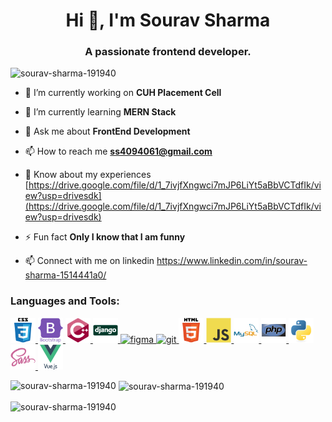 <h1 align="center">Hi 👋, I'm Sourav Sharma</h1>
<h3 align="center">A passionate frontend developer.</h3>

<p align="left"> <img src="https://komarev.com/ghpvc/?username=sourav-sharma-191940&label=Profile%20views&color=0e75b6&style=flat" alt="sourav-sharma-191940" /> </p>

- 🔭 I’m currently working on **CUH Placement Cell**

- 🌱 I’m currently learning **MERN Stack**

- 💬 Ask me about **FrontEnd Development**

- 📫 How to reach me **ss4094061@gmail.com**

- 📄 Know about my experiences [https://drive.google.com/file/d/1_7ivjfXngwci7mJP6LiYt5aBbVCTdfIk/view?usp=drivesdk](https://drive.google.com/file/d/1_7ivjfXngwci7mJP6LiYt5aBbVCTdfIk/view?usp=drivesdk)

- ⚡ Fun fact **Only I know that I am funny**


- 📫 Connect with me on linkedin https://www.linkedin.com/in/sourav-sharma-1514441a0/

<!-- <h3 align="left">Connect with me:</h3>
<p align="left">
<a href="https://twitter.com/souravs15135124" target="blank"><img align="center" src="https://raw.githubusercontent.com/rahuldkjain/github-profile-readme-generator/neutral-icons/src/images/icons/Social/twitter.svg" alt="souravs15135124" height="30" width="40" /></a>
<a href="https://linkedin.com/in/https://www.linkedin.com/in/sourav-sharma-1514441a0/" target="blank"><img align="center" src="https://raw.githubusercontent.com/rahuldkjain/github-profile-readme-generator/neutral-icons/src/images/icons/Social/linked-in-alt.svg" alt="https://www.linkedin.com/in/sourav-sharma-1514441a0/" height="30" width="40" /></a>
<a href="https://instagram.com/https://www.instagram.com/_sourav7050_/" target="blank"><img align="center" src="https://raw.githubusercontent.com/rahuldkjain/github-profile-readme-generator/neutral-icons/src/images/icons/Social/instagram.svg" alt="https://www.instagram.com/_sourav7050_/" height="30" width="40" /></a> -->
</p>

<h3 align="left">Languages and Tools:</h3>
<p align="left">  <a href="https://www.w3schools.com/css/" target="_blank"> <img src="https://raw.githubusercontent.com/devicons/devicon/master/icons/css3/css3-original-wordmark.svg" alt="css3" width="40" height="40"/> <a href="https://getbootstrap.com" target="_blank"> <img src="https://raw.githubusercontent.com/devicons/devicon/master/icons/bootstrap/bootstrap-plain-wordmark.svg" alt="bootstrap" width="40" height="40"/> </a> <a href="https://www.w3schools.com/cpp/" target="_blank"> <img src="https://raw.githubusercontent.com/devicons/devicon/master/icons/cplusplus/cplusplus-original.svg" alt="cplusplus" width="40" height="40"/> </a></a> <a href="https://www.djangoproject.com/" target="_blank"> <img src="https://raw.githubusercontent.com/devicons/devicon/master/icons/django/django-original.svg" alt="django" width="40" height="40"/> </a> <a href="https://www.figma.com/" target="_blank"> <img src="https://www.vectorlogo.zone/logos/figma/figma-icon.svg" alt="figma" width="40" height="40"/> </a> <a href="https://git-scm.com/" target="_blank"> <img src="https://www.vectorlogo.zone/logos/git-scm/git-scm-icon.svg" alt="git" width="40" height="40"/> </a> <a href="https://www.w3.org/html/" target="_blank"> <img src="https://raw.githubusercontent.com/devicons/devicon/master/icons/html5/html5-original-wordmark.svg" alt="html5" width="40" height="40"/> </a> <a href="https://developer.mozilla.org/en-US/docs/Web/JavaScript" target="_blank"> <img src="https://raw.githubusercontent.com/devicons/devicon/master/icons/javascript/javascript-original.svg" alt="javascript" width="40" height="40"/> </a> <a href="https://www.mysql.com/" target="_blank"> <img src="https://raw.githubusercontent.com/devicons/devicon/master/icons/mysql/mysql-original-wordmark.svg" alt="mysql" width="40" height="40"/> </a> <a href="https://www.php.net" target="_blank"> <img src="https://raw.githubusercontent.com/devicons/devicon/master/icons/php/php-original.svg" alt="php" width="40" height="40"/> </a> <a href="https://www.python.org" target="_blank"> <img src="https://raw.githubusercontent.com/devicons/devicon/master/icons/python/python-original.svg" alt="python" width="40" height="40"/> </a> <a href="https://sass-lang.com" target="_blank"> <img src="https://raw.githubusercontent.com/devicons/devicon/master/icons/sass/sass-original.svg" alt="sass" width="40" height="40"/> </a> <a href="https://vuejs.org/" target="_blank"> <img src="https://raw.githubusercontent.com/devicons/devicon/master/icons/vuejs/vuejs-original-wordmark.svg" alt="vuejs" width="40" height="40"/> </a> </p>

<p><img align="left" src="https://github-readme-stats.vercel.app/api/top-langs?username=sourav-sharma-191940&show_icons=true&locale=en&layout=compact" alt="sourav-sharma-191940" /></p>

<p>&nbsp;<img align="center" src="https://github-readme-stats.vercel.app/api?username=sourav-sharma-191940&show_icons=true&locale=en" alt="sourav-sharma-191940" /></p>

<p><img align="center" src="https://github-readme-streak-stats.herokuapp.com/?user=sourav-sharma-191940&" alt="sourav-sharma-191940" /></p>
